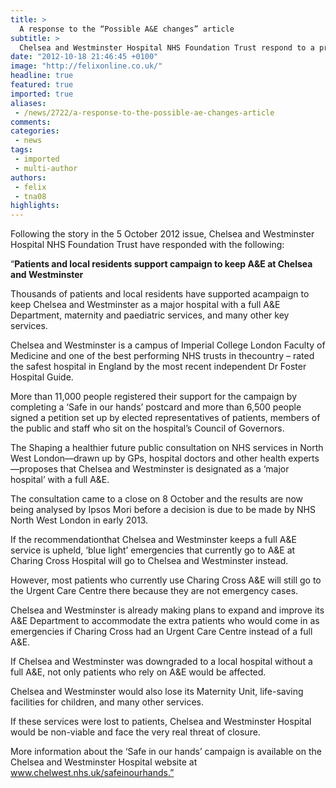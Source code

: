 ```yaml
---
title: >
  A response to the “Possible A&E changes” article
subtitle: >
  Chelsea and Westminster Hospital NHS Foundation Trust respond to a previous article in the paper
date: "2012-10-18 21:46:45 +0100"
image: "http://felixonline.co.uk/"
headline: true
featured: true
imported: true
aliases:
 - /news/2722/a-response-to-the-possible-ae-changes-article
comments:
categories:
 - news
tags:
 - imported
 - multi-author
authors:
 - felix
 - tna08
highlights:
---
```


Following the story in the 5 October 2012 issue, Chelsea and Westminster Hospital NHS Foundation Trust have responded with the following:

“__Patients and local residents support campaign to keep A&E at Chelsea and Westminster__

Thousands of patients and local residents have supported acampaign to keep Chelsea and Westminster as a major hospital with a full A&E Department, maternity and paediatric services, and many other key services.

Chelsea and Westminster is a campus of Imperial College London Faculty of Medicine and one of the best performing NHS trusts in thecountry – rated the safest hospital in England by the most recent independent Dr Foster Hospital Guide.

More than 11,000 people registered their support for the campaign by completing a ‘Safe in our hands’ postcard and more than 6,500 people signed a petition set up by elected representatives of patients, members of the public and staff who sit on the hospital’s Council of Governors.

The Shaping a healthier future public consultation on NHS services in North West London—drawn up by GPs, hospital doctors and other health experts—proposes that Chelsea and Westminster is designated as a ‘major hospital’ with a full A&E.

The consultation came to a close on 8 October and the results are now being analysed by Ipsos Mori before a decision is due to be made by NHS North West London in early 2013.

If the recommendationthat Chelsea and Westminster keeps a full A&E service is upheld, ‘blue light’ emergencies that currently go to A&E at Charing Cross Hospital will go to Chelsea and Westminster instead.

However, most patients who currently use Charing Cross A&E will still go to the Urgent Care Centre there because they are not emergency cases.

Chelsea and Westminster is already making plans to expand and improve its A&E Department to accommodate the extra patients who would come in as emergencies if Charing Cross had an Urgent Care Centre instead of a full A&E.

If Chelsea and Westminster was downgraded to a local hospital without a full A&E, not only patients who rely on A&E would be affected.

Chelsea and Westminster would also lose its Maternity Unit, life-saving facilities for children, and many other services.

If these services were lost to patients, Chelsea and Westminster Hospital would be non-viable and face the very real threat of closure.

More information about the ‘Safe in our hands’ campaign is available on the Chelsea and Westminster Hospital website at www.chelwest.nhs.uk/safeinourhands.”
